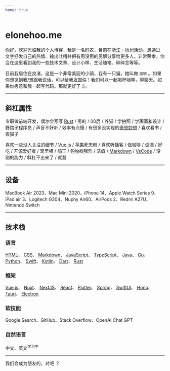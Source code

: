 ```yaml
---
home: true
---
```


# elonehoo.me

你好，欢迎光临我的个人博客，我是一名码农，目前在[浙江 - 杭州](https://www.google.com/maps/place/%E4%B8%AD%E5%9B%BD%E6%B5%99%E6%B1%9F%E7%9C%81%E6%9D%AD%E5%B7%9E%E5%B8%82/@30.2615835,120.006742,11z/data=!3m1!4b1!4m6!3m5!1s0x344bb629439aaa99:0xa7bfd183824de83a!8m2!3d30.2741499!4d120.15515!16zL20vMDE0dm00?entry=tts&g_ep=EgoyMDI0MTAxNC4wIPu8ASoASAFQAw%3D%3D)活动。想通过文字抒发自己的热情、输出吐槽并把有用没用的见解分享给更多人。非常荣幸，你会在这里看到我的一些技术文章、设计小样、生活随笔、碎碎念等等。

目前我居住在良渚，这是一个非常美丽的小镇，我有一只猫，她叫做 `咖啡` 。如果你想见到我/想跟我说话，可以给我[发邮件](mailto:hi@elonehoo.me)！我们可以一起喝杯咖啡，聊聊天。如果你愿意和我一起写代码，那就更好了 :)。

<List />

---

## 斜杠属性

专职做前端开发，偶尔会写写 [Rust](https://www.rust-lang.org/) / 男的 / 00后 / 养猫 / 学拍照 / 学画画和设计 / 野路子程序员 / 声音不好听 / 效率有点慢 / 有很多没实现的[奇思妙想](https://github.com/wip-elonehoo) / 喜欢看书 / 夜猫子

喜欢一些没人关注的细节 / [Vue.js](https://cn.vuejs.org/) / [苹果](https://www.apple.com.cn/)死忠粉 / 喜欢听播客 / 做咖啡 / 调酒 / 好吃 / 开源爱好者 / 窝里横 / 鸽王 / 购物欲强烈 / 洁癖 / [Markdown](https://www.markdownguide.org/) / [VsCode](https://code.visualstudio.com/) / 没别的能力 / 斜杠不出来了 / 就酱

---

## 设备

MacBook Air 2023、Mac Mini 2020、iPhone 14、Apple Watch Series 9、iPad air 3、Logitech G304、Nuphy Air60、AirPods 2、Redmi A27U、Nintendo Switch

---

## 技术栈

### 语言

[HTML](https://developer.mozilla.org/en-US/docs/Web/HTML)、
[CSS](https://developer.mozilla.org/en-US/docs/Web/CSS)、
[Markdown](https://daringfireball.net/projects/markdown/)、
[JavaScript](https://developer.mozilla.org/en-US/docs/Web/JavaScript)、
[TypeScript](https://github.com/microsoft/TypeScript)、
[Java](https://github.com/openjdk)、
[Go](https://github.com/golang)、
[Python](https://www.python.org/)、
[Swift](https://www.swift.org/)、
[Kotlin](https://github.com/JetBrains/kotlin)、
[Dart](https://github.com/dart-lang)、
[Rust](https://github.com/rust-lang)

### 框架

[Vue.js](https://github.com/vuejs)、
[Nuxt](https://github.com/nuxt)、
[NextJS](https://github.com/vercel/next.js)、
[React](https://github.com/facebook/react)、
[Flutter](https://github.com/flutter)、
[Spring](https://github.com/spring-projects)、
[SwiftUI](https://developer.apple.com/xcode/swiftui/)、
[Hono](https://github.com/honojs)、
[Tauri](https://github.com/tauri-apps)、
[Electron](https://github.com/electron)

### 软技能

Google Search、GitHub、Stack Overflow、OpenAI Chat GPT

### 自然语言

中文、英文<sup>学习中</sup>

---

<div class="text-center font-bold">
我们会成为朋友的，对吧 ？
</div>

